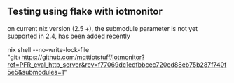 

## Testing using flake with iotmonitor

on current nix version (2.5 +), the submodule parameter is not yet supported in 2.4, has been added recently

nix shell --no-write-lock-file "git+https://github.com/mqttiotstuff/iotmonitor?ref=PFR_eval_http_server&rev=f77069dc1edfbbcec720ed88eb75b287f740f5e5&submodules=1"


